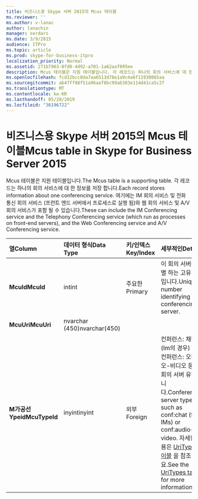 ```yaml
---
title: 비즈니스용 Skype 서버 2015의 Mcus 테이블
ms.reviewer: ''
ms.author: v-lanac
author: lanachin
manager: serdars
ms.date: 3/9/2015
audience: ITPro
ms.topic: article
ms.prod: skype-for-business-itpro
localization_priority: Normal
ms.assetid: 271b7963-8fd8-4d92-a701-1a62aaf895ee
description: Mcus 테이블은 지원 테이블입니다. 각 레코드는 하나의 회의 서비스에 대 한 정보를 저장 합니다. 여기에는 IM 회의 서비스 및 전화 통신 회의 서비스 (프런트 엔드 서버에서 프로세스로 실행 됨)와 웹 회의 서비스 및 A/V 회의 서비스가 포함 될 수 있습니다.
ms.openlocfilehash: fcd12bcc8da7aa6513d78e1a9c4a6f11930065aa
ms.sourcegitcommit: ab47ff88f51a96aaf8bc99a6303e114d41ca5c2f
ms.translationtype: MT
ms.contentlocale: ko-KR
ms.lasthandoff: 05/20/2019
ms.locfileid: "36196722"
---
```

# <a name="mcus-table-in-skype-for-business-server-2015"></a><span data-ttu-id="aba7c-105">비즈니스용 Skype 서버 2015의 Mcus 테이블</span><span class="sxs-lookup"><span data-stu-id="aba7c-105">Mcus table in Skype for Business Server 2015</span></span>
 
<span data-ttu-id="aba7c-106">Mcus 테이블은 지원 테이블입니다.</span><span class="sxs-lookup"><span data-stu-id="aba7c-106">The Mcus table is a supporting table.</span></span> <span data-ttu-id="aba7c-107">각 레코드는 하나의 회의 서비스에 대 한 정보를 저장 합니다.</span><span class="sxs-lookup"><span data-stu-id="aba7c-107">Each record stores information about one conferencing service.</span></span> <span data-ttu-id="aba7c-108">여기에는 IM 회의 서비스 및 전화 통신 회의 서비스 (프런트 엔드 서버에서 프로세스로 실행 됨)와 웹 회의 서비스 및 A/V 회의 서비스가 포함 될 수 있습니다.</span><span class="sxs-lookup"><span data-stu-id="aba7c-108">These can include the IM Conferencing service and the Telephony Conferencing service (which run as processes on front-end servers), and the Web Conferencing service and A/V Conferencing service.</span></span> 
  
|<span data-ttu-id="aba7c-109">**열**</span><span class="sxs-lookup"><span data-stu-id="aba7c-109">**Column**</span></span>|<span data-ttu-id="aba7c-110">**데이터 형식**</span><span class="sxs-lookup"><span data-stu-id="aba7c-110">**Data Type**</span></span>|<span data-ttu-id="aba7c-111">**키/인덱스**</span><span class="sxs-lookup"><span data-stu-id="aba7c-111">**Key/Index**</span></span>|<span data-ttu-id="aba7c-112">**세부적인**</span><span class="sxs-lookup"><span data-stu-id="aba7c-112">**Details**</span></span>|
|:-----|:-----|:-----|:-----|
|<span data-ttu-id="aba7c-113">**McuId**</span><span class="sxs-lookup"><span data-stu-id="aba7c-113">**McuId**</span></span> <br/> |<span data-ttu-id="aba7c-114">int</span><span class="sxs-lookup"><span data-stu-id="aba7c-114">int</span></span>  <br/> |<span data-ttu-id="aba7c-115">주요한</span><span class="sxs-lookup"><span data-stu-id="aba7c-115">Primary</span></span>  <br/> |<span data-ttu-id="aba7c-116">이 회의 서버를 식별 하는 고유 번호입니다.</span><span class="sxs-lookup"><span data-stu-id="aba7c-116">Unique number identifying this conferencing server.</span></span>  <br/> |
|<span data-ttu-id="aba7c-117">**McuUri**</span><span class="sxs-lookup"><span data-stu-id="aba7c-117">**McuUri**</span></span> <br/> |<span data-ttu-id="aba7c-118">nvarchar (450)</span><span class="sxs-lookup"><span data-stu-id="aba7c-118">nvarchar(450)</span></span>  <br/> | <br/> | <br/> |
|<span data-ttu-id="aba7c-119">**M가공선 Ypeid**</span><span class="sxs-lookup"><span data-stu-id="aba7c-119">**McuTypeId**</span></span> <br/> |<span data-ttu-id="aba7c-120">inyint</span><span class="sxs-lookup"><span data-stu-id="aba7c-120">inyint</span></span>  <br/> | <span data-ttu-id="aba7c-121">외부</span><span class="sxs-lookup"><span data-stu-id="aba7c-121">Foreign</span></span> <br/> |<span data-ttu-id="aba7c-122">컨퍼런스: 채팅 (Im의 경우) 또는 컨퍼런스: 오디오-비디오 등의 회의 서버 유형입니다.</span><span class="sxs-lookup"><span data-stu-id="aba7c-122">Conferencing server type, such as conf:chat (for IMs) or conf:audio-video.</span></span> <span data-ttu-id="aba7c-123">자세한 내용은 [UriTypes 테이블](uritypes.md) 을 참조 하세요.</span><span class="sxs-lookup"><span data-stu-id="aba7c-123">See the [UriTypes table](uritypes.md) for more information.</span></span> <br/> |
   


